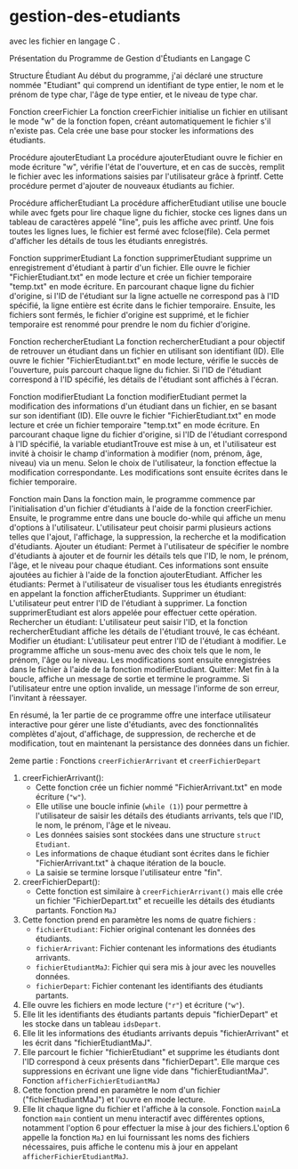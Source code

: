 # gestion-des-etudiants
avec les fichier en langage C .

Présentation du Programme de Gestion d'Étudiants en Langage C

Structure Étudiant
Au début du programme, j'ai déclaré une structure nommée "Etudiant" qui comprend un identifiant de type entier, le nom et le prénom de type char, l'âge de type entier, et le niveau de type char.

Fonction creerFichier
La fonction creerFichier initialise un fichier en utilisant le mode "w" de la fonction fopen, créant automatiquement le fichier s'il n'existe pas. Cela crée une base pour stocker les informations des étudiants.

Procédure ajouterEtudiant
La procédure ajouterEtudiant ouvre le fichier en mode écriture "w", vérifie l'état de l'ouverture, et en cas de succès, remplit le fichier avec les informations saisies par l'utilisateur grâce à fprintf. Cette procédure permet d'ajouter de nouveaux étudiants au fichier.

Procédure afficherEtudiant
La procédure afficherEtudiant utilise une boucle while avec fgets pour lire chaque ligne du fichier, stocke ces lignes dans un tableau de caractères appelé "line", puis les affiche avec printf. Une fois toutes les lignes lues, le fichier est fermé avec fclose(file). Cela permet d'afficher les détails de tous les étudiants enregistrés.

Fonction supprimerEtudiant
La fonction supprimerEtudiant supprime un enregistrement d'étudiant à partir d'un fichier. Elle ouvre le fichier "FichierEtudiant.txt" en mode lecture et crée un fichier temporaire "temp.txt" en mode écriture. En parcourant chaque ligne du fichier d'origine, si l'ID de l'étudiant sur la ligne actuelle ne correspond pas à l'ID spécifié, la ligne entière est écrite dans le fichier temporaire. Ensuite, les fichiers sont fermés, le fichier d'origine est supprimé, et le fichier temporaire est renommé pour prendre le nom du fichier d'origine.

Fonction rechercherEtudiant
La fonction rechercherEtudiant a pour objectif de retrouver un étudiant dans un fichier en utilisant son identifiant (ID). Elle ouvre le fichier "FichierEtudiant.txt" en mode lecture, vérifie le succès de l'ouverture, puis parcourt chaque ligne du fichier. Si l'ID de l'étudiant correspond à l'ID spécifié, les détails de l'étudiant sont affichés à l'écran.

Fonction modifierEtudiant
La fonction modifierEtudiant permet la modification des informations d'un étudiant dans un fichier, en se basant sur son identifiant (ID). Elle ouvre le fichier "FichierEtudiant.txt" en mode lecture et crée un fichier temporaire "temp.txt" en mode écriture. En parcourant chaque ligne du fichier d'origine, si l'ID de l'étudiant correspond à l'ID spécifié, la variable etudiantTrouve est mise à un, et l'utilisateur est invité à choisir le champ d'information à modifier (nom, prénom, âge, niveau) via un menu. Selon le choix de l'utilisateur, la fonction effectue la modification correspondante. Les modifications sont ensuite écrites dans le fichier temporaire.

Fonction main
Dans la fonction main, le programme commence par l'initialisation d'un fichier d'étudiants à l'aide de la fonction creerFichier. Ensuite, le programme entre dans une boucle do-while qui affiche un menu d'options à l'utilisateur. L'utilisateur peut choisir parmi plusieurs actions telles que l'ajout, l'affichage, la suppression, la recherche et la modification d'étudiants.
Ajouter un étudiant: Permet à l'utilisateur de spécifier le nombre d'étudiants à ajouter et de fournir les détails tels que l'ID, le nom, le prénom, l'âge, et le niveau pour chaque étudiant. Ces informations sont ensuite ajoutées au fichier à l'aide de la fonction ajouterEtudiant.
Afficher les étudiants: Permet à l'utilisateur de visualiser tous les étudiants enregistrés en appelant la fonction afficherEtudiants.
Supprimer un étudiant: L'utilisateur peut entrer l'ID de l'étudiant à supprimer. La fonction supprimerEtudiant est alors appelée pour effectuer cette opération.
Rechercher un étudiant: L'utilisateur peut saisir l'ID, et la fonction rechercherEtudiant affiche les détails de l'étudiant trouvé, le cas échéant.
Modifier un étudiant: L'utilisateur peut entrer l'ID de l'étudiant à modifier. Le programme affiche un sous-menu avec des choix tels que le nom, le prénom, l'âge ou le niveau. Les modifications sont ensuite enregistrées dans le fichier à l'aide de la fonction modifierEtudiant.
Quitter: Met fin à la boucle, affiche un message de sortie et termine le programme.
Si l'utilisateur entre une option invalide, un message l'informe de son erreur, l'invitant à réessayer.

En résumé, la 1er partie de ce programme offre une interface utilisateur interactive pour gérer une liste d'étudiants, avec des fonctionnalités complètes d'ajout, d'affichage, de suppression, de recherche et de modification, tout en maintenant la persistance des données dans un fichier.





2eme partie :
Fonctions `creerFichierArrivant` et `creerFichierDepart`
1. creerFichierArrivant():
   - Cette fonction crée un fichier nommé "FichierArrivant.txt" en mode écriture (`"w"`).
   - Elle utilise une boucle infinie (`while (1)`) pour permettre à l'utilisateur de saisir les détails des étudiants arrivants, tels que l'ID, le nom, le prénom, l'âge et le niveau.
   - Les données saisies sont stockées dans une structure `struct Etudiant`.
   - Les informations de chaque étudiant sont écrites dans le fichier "FichierArrivant.txt" à chaque itération de la boucle.
   - La saisie se termine lorsque l'utilisateur entre "fin".
2. creerFichierDepart():
   - Cette fonction est similaire à `creerFichierArrivant()` mais elle crée un fichier "FichierDepart.txt" et recueille les détails des étudiants partants.
 Fonction `MaJ`
1. Cette fonction prend en paramètre les noms de quatre fichiers :
   - `fichierEtudiant`: Fichier original contenant les données des étudiants.
   - `fichierArrivant`: Fichier contenant les informations des étudiants arrivants.
   - `fichierEtudiantMaJ`: Fichier qui sera mis à jour avec les nouvelles données.
   - `fichierDepart`: Fichier contenant les identifiants des étudiants partants.
2. Elle ouvre les fichiers en mode lecture (`"r"`) et écriture (`"w"`).
3. Elle lit les identifiants des étudiants partants depuis "fichierDepart" et les stocke dans un tableau `idsDepart`.
4. Elle lit les informations des étudiants arrivants depuis "fichierArrivant" et les écrit dans "fichierEtudiantMaJ".
5. Elle parcourt le fichier "fichierEtudiant" et supprime les étudiants dont l'ID correspond à ceux présents dans "fichierDepart". Elle marque ces suppressions en écrivant une ligne vide dans "fichierEtudiantMaJ".
Fonction `afficherFichierEtudiantMaJ`
1. Cette fonction prend en paramètre le nom d'un fichier ("fichierEtudiantMaJ") et l'ouvre en mode lecture.
2. Elle lit chaque ligne du fichier et l'affiche à la console.
 Fonction `main`La fonction `main` contient un menu interactif avec différentes options, notamment l'option 6 pour effectuer la mise à jour des fichiers.L'option 6 appelle la fonction `MaJ` en lui fournissant les noms des fichiers nécessaires, puis affiche le contenu mis à jour en appelant `afficherFichierEtudiantMaJ`.

